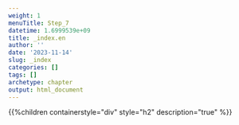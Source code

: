 ```yaml
---
weight: 1
menuTitle: Step_7
datetime: 1.6999539e+09
title: _index.en
author: ''
date: '2023-11-14'
slug: _index
categories: []
tags: []
archetype: chapter
output: html_document
---
```


{{%children containerstyle="div" style="h2" description="true" %}}
